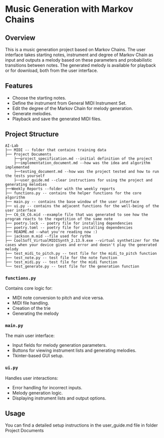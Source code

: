 # Music Generation with Markov Chains

## Overview

This is a music generation project based on Markov Chains. The user interface takes starting notes, instrument and degree of Markov Chain as input and outputs a melody based on these parameters and probabilistic transitions between notes. The generated melody is available for playback or for download, both from the user interface.

## Features

- Choose the starting notes.
- Define the instrument from General MIDI Instrument Set.
- Edit the degree of the Markov Chain for melody generation.
- Generate melodies.
- Playback and save the generated MIDI files.

## Project Structure

```
AI-Lab
├── MIDI -- folder that contains training data
├── Project Documents
    ├──project_specification.md --initial definition of the project
    ├──implementation_document.md --how was the idea and algorithm implemented
    ├──testing_document.md --how was the project tested and how to run the tests yourself
    ├──user_guide.md --clear instructions for using the project and generating melodies
├──Weekly Reports --folder with the weekly reports
├── functions.py -- contains the helper functions for the core algorithm
├── main.py -- contains the base window of the user interface
├── ui.py -- contains the adjacent functions for the well-being of the user interface
├── C6_C6_C6.mid --example file that was generated to see how the program reacts to the repetition of the same note
├── poetry.lock -- poetry file for installing dependencies
├── poetry.toml -- poetry file for installing dependencies
├── README.md --what you're reading now :)
├── jackson_m.mid --file used for rythm
├── CoolSoft_VirtualMIDISynth_2.13.9.exe --virtual synthetizer for the cases when your device gives and error and doesn't play the generated melody
├── test_midi_to_pitch.py -- test file for the midi_to_pitch function
├── test_note.py -- test file for the note function
├── test_midi.py -- test file for the midi function
└── test_generate.py -- test file for the generation function
```

### `functions.py`
Contains core logic for:
- MIDI note conversion to pitch and vice versa.
- MIDI file handling.
- Creation of the trie
- Generating the melody
  
### `main.py`
The main user interface:
- Input fields for melody generation parameters.
- Buttons for viewing instrument lists and generating melodies.
- Tkinter-based GUI setup.

### `ui.py`
Handles user interactions:
- Error handling for incorrect inputs.
- Melody generation logic.
- Displaying instrument lists and output options.

## Usage

You can find a detailed setup instructions in the user_guide.md file in folder Project Documents
